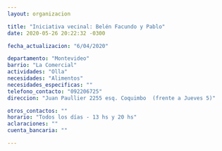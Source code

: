 ```yaml
---
layout: organizacion

title: "Iniciativa vecinal: Belén Facundo y Pablo"
date: 2020-05-26 20:22:32 -0300

fecha_actualizacion: "6/04/2020"

departamento: "Montevideo"
barrio: "La Comercial"
actividades: "Olla"
necesidades: "Alimentos"
necesidades_especificas: ""
telefono_contacto: "092206725"
direccion: "Juan Paullier 2255 esq. Coquimbo  (frente a Jueves 5)"

otros_contactos: ""
horario: "Todos los días - 13 hs y 20 hs"
aclaraciones: ""
cuenta_bancaria: ""

---
```


